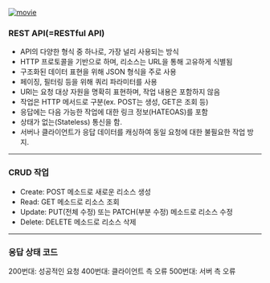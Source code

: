 <p><a href="https://www.youtube.com/watch?v=fB3MB8TXNXM&amp;t=0s&amp;ab_channel=%EC%96%84%ED%8C%8D%ED%95%9C%EC%BD%94%EB%94%A9%EC%82%AC%EC%A0%84"><img alt="movie" src="https://img.youtube.com/vi/fB3MB8TXNXM/sddefault.jpg" /></a></p>
<h3 id="rest-apirestful-api">REST API(=RESTful API)</h3>
<ul>
<li>API의 다양한 형식 중 하나로, 가장 널리 사용되는 방식</li>
<li>HTTP 프로토콜을 기반으로 하며, 리소스는 URL을 통해 고유하게 식별됨</li>
<li>구조화된 데이터 표현을 위해 JSON 형식을 주로 사용</li>
<li>페이징, 필터링 등을 위해 쿼리 파라미터를 사용</li>
<li>URI는 요청 대상 자원을 명확히 표현하며, 작업 내용은 포함하지 않음</li>
<li>작업은 HTTP 메서드로 구분(ex. POST는 생성, GET은 조회 등)</li>
<li>응답에는 다음 가능한 작업에 대한 링크 정보(HATEOAS)를 포함</li>
<li>상태가 없는(Stateless) 통신을 함.</li>
<li>서버나 클라이언트가 응답 데이터를 캐싱하여 동일 요청에 대한 불필요한 작업 방지.</li>
</ul>
<hr />
<h3 id="crud-작업">CRUD 작업</h3>
<ul>
<li>Create: POST 메소드로 새로운 리소스 생성</li>
<li>Read: GET 메소드로 리소스 조회</li>
<li>Update: PUT(전체 수정) 또는 PATCH(부분 수정) 메소드로 리소스 수정</li>
<li>Delete: DELETE 메소드로 리소스 삭제</li>
</ul>
<hr />
<h3 id="응답-상태-코드">응답 상태 코드</h3>
<p>200번대: 성공적인 요청
400번대: 클라이언트 측 오류
500번대: 서버 측 오류</p>